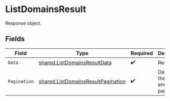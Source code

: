 # ListDomainsResult

Response object.


## Fields

| Field                                                                                    | Type                                                                                     | Required                                                                                 | Description                                                                              |
| ---------------------------------------------------------------------------------------- | ---------------------------------------------------------------------------------------- | ---------------------------------------------------------------------------------------- | ---------------------------------------------------------------------------------------- |
| `Data`                                                                                   | [shared.ListDomainsResultData](../../models/shared/listdomainsresultdata.md)             | :heavy_check_mark:                                                                       | Result data.                                                                             |
| `Pagination`                                                                             | [shared.ListDomainsResultPagination](../../models/shared/listdomainsresultpagination.md) | :heavy_check_mark:                                                                       | Data about the endpoint pagination.                                                      |
